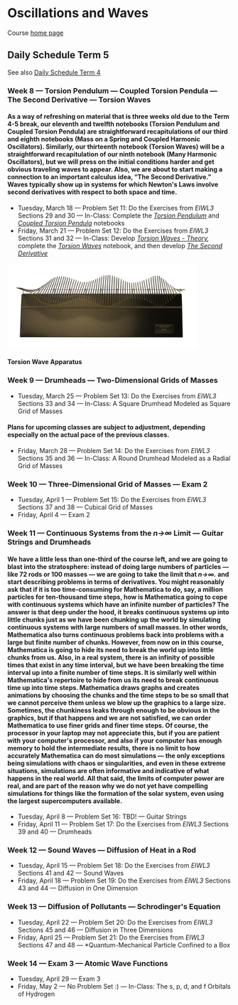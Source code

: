 # Oscillations and Waves

Course [home page](./)

## Daily Schedule Term 5

See also [Daily Schedule Term 4](./daily_schedule_term_4.html)

### Week 8 &mdash; Torsion Pendulum &mdash; Coupled Torsion Pendula &mdash; The Second Derivative &mdash; Torsion Waves

#### As a way of refreshing on material that is three weeks old due to the Term 4-5 break, our eleventh and twelfth notebooks (Torsion Pendulum and Coupled Torsion Pendula) are straightforward recapitulations of our third and eighth notebooks (Mass on a Spring and Coupled Harmonic Oscillators). Similarly, our thirteenth notebook (Torsion Waves) will be a straightforward recapitulation of our ninth notebook (Many Harmonic Oscillators), but we will press on the initial conditions harder and get obvious traveling waves to appear. Also, we are about to start making a connection to an important calculus idea, &ldquo;The Second Derivative.&rdquo; Waves typically show up in systems for which Newton's Laws involve second derivatives with respect to both space and time. 

* Tuesday, March 18 &mdash; Problem Set 11: Do the Exercises from *EIWL3* Sections 29 and 30 &mdash; In-Class: Complete the *[Torsion Pendulum](./worksheets/11-TorsionPendulum.nb.pdf)* and *[Coupled Torsion Pendula](./worksheets/12-CoupledTorsionPendula.nb.pdf)* notebooks
* Friday, March 21 &mdash; Problem Set 12: Do the Exercises from *EIWL3* Sections 31 and 32 &mdash; In-Class: Develop *[Torsion Waves - Theory](./theory/TorsionWaves-Theory.nb.pdf),* complete the *[Torsion Waves](./worksheets/13-TorsionWaves.nb.pdf)* notebook, and then develop *[The Second Derivative](./theory/TheSecondDerivative.nb.pdf)*

<img src="./illustrations/TorsionWaveApparatus.png" width="85%">

#### Torsion Wave Apparatus

### Week 9 &mdash; Drumheads &mdash; Two-Dimensional Grids of Masses

* Tuesday, March 25 &mdash; Problem Set 13: Do the Exercises from *EIWL3* Sections 33 and 34 &mdash; In-Class: A Square Drumhead Modeled as Square Grid of Masses

#### Plans for upcoming classes are subject to adjustment, depending especially on the actual pace of the previous classes.

* Friday, March 28 &mdash; Problem Set 14: Do the Exercises from *EIWL3* Sections 35 and 36 &mdash; In-Class: A Round Drumhead Modeled as a Radial Grid of Masses

### Week 10 &mdash; Three-Dimensional Grid of Masses &mdash; Exam 2

* Tuesday, April 1 &mdash; Problem Set 15: Do the Exercises from *EIWL3* Sections 37 and 38 &mdash; Cubical Grid of Masses
* Friday, April 4 &mdash; Exam 2

### Week 11 &mdash; Continuous Systems from the *n&rarr;&infin;* Limit &mdash; Guitar Strings and Drumheads

#### We have a little less than one-third of the course left, and we are going to blast into the stratosphere: instead of doing large numbers of particles &mdash; like 72 rods or 100 masses &mdash; we are going to take the limit that *n&rarr;&infin;.* and start describing problems in terms of derivatives. You might reasonably ask that if it is too time-consuming for Mathematica to do, say, a million particles for ten-thousand time steps, how is Mathematica going to cope with continuous systems which have an infinite number of particles? The answer is that deep under the hood, it breaks continuous systems up into little chunks just as we have been chunking up the world by simulating continuous systems with large numbers of small masses. In other words, Mathematica also turns continuous problems back into problems with a large but finite number of chunks. However, from now on in this course, Mathematica is going to hide its need to break the world up into little chunks from us. Also, in a real system, there is an infinity of possible times that exist in any time interval, but we have been breaking the time interval up into a finite number of time steps. It is similarly well within Mathematica's repertoire to hide from us its need to break continuous time up into time steps. Mathematica draws graphs and creates animations by choosing the chunks and the time steps to be so small that we cannot perceive them unless we blow up the graphics to a large size. Sometimes, the chunkiness leaks through enough to be obvious in the graphics, but if that happens and we are not satisfied, we can order Mathematica to use finer grids and finer time steps. Of course, the processor in your laptop may not appreciate this, but if you are patient with your computer's processor, and also if your computer has enough memory to hold the intermediate results, there is no limit to how accurately Mathematica can do most simulations — the only exceptions being simulations with chaos or singularities, and even in these extreme situations, simulations are often informative and indicative of what happens in the real world. All that said, the limits of computer power are real, and are part of the reason why we do not yet have compelling simulations for things like the formation of the solar system, even using the largest supercomputers available.

* Tuesday, April 8 &mdash; Problem Set 16: TBD! &mdash; Guitar Strings
* Friday, April 11 &mdash; Problem Set 17: Do the Exercises from *EIWL3* Sections 39 and 40 &mdash; Drumheads

### Week 12 &mdash; Sound Waves &mdash; Diffusion of Heat in a Rod

* Tuesday, April 15 &mdash; Problem Set 18: Do the Exercises from *EIWL3* Sections 41 and 42  &mdash; Sound Waves
* Friday, April 18 &mdash; Problem Set 19: Do the Exercises from *EIWL3* Sections 43 and 44 &mdash; Diffusion in One Dimension

### Week 13 &mdash; Diffusion of Pollutants &mdash; Schrodinger's Equation

* Tuesday, April 22 &mdash; Problem Set 20: Do the Exercises from *EIWL3* Sections 45 and 46 &mdash; Diffusion in Three Dimensions
* Friday, April 25 &mdash; Problem Set 21: Do the Exercises from *EIWL3* Sections 47 and 48 &mdash; *Quantum-Mechanical Particle Confined to a Box

### Week 14 &mdash; Exam 3 &mdash; Atomic Wave Functions

* Tuesday, April 29 &mdash; Exam 3
* Friday, May 2 &mdash; No Problem Set :) &mdash; In-Class: The s, p, d, and f Orbitals of Hydrogen
